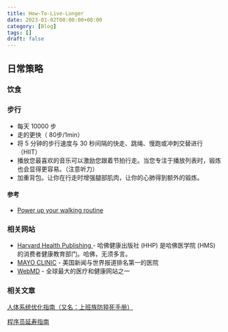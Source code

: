 ```yaml
---
title: How-To-Live-Longer
date: 2023-01-02T00:00:00+08:00
category: [Blog]
tags: []
draft: false
---
```


## 日常策略

### 饮食

### 步行

- 每天 10000 步
- 走的更快（ 80步/1min）
- 将 5 分钟的步行速度与 30 秒间隔的快走、跳绳、慢跑或冲刺交替进行（HIIT）
- 播放您最喜欢的音乐可以激励您跟着节拍行走。当您专注于播放列表时，锻炼也会显得更容易。（注意听力）
- 加重背包。让你在行走时增强腿部肌肉，让你的心肺得到额外的锻炼。

#### 参考

- [Power up your walking routine](https://www.health.harvard.edu/exercise-and-fitness/power-up-your-walking-routine)

### 相关网站

- [Harvard Health Publishing ](https://www.health.harvard.edu) - 哈佛健康出版社 (HHP) 是哈佛医学院 (HMS) 的消费者健康教育部门。哈佛，无须多言。
- [MAYO CLINIC](https://www.mayoclinic.org) - 美国新闻与世界报道排名第一的医院
- [WebMD](https://www.webmd.com) - 全球最大的医疗和健康网站之一

### 相关文章

[人体系统优化指南（又名：上班族防猝死手册）](https://reader.bearblog.dev/taubgvtaqu/)

[程序员延寿指南](https://github.com/geekan/HowToLiveLonger)
